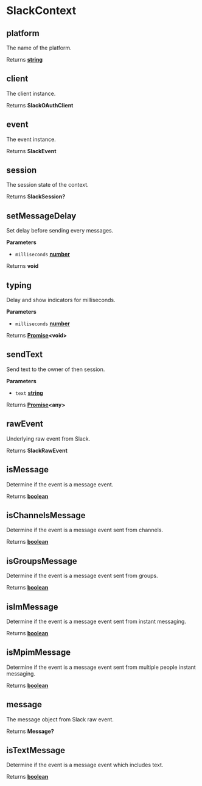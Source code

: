 # SlackContext

<!-- Generated by documentation.js. Update this documentation by updating the source code. -->

## platform

The name of the platform.

Returns **[string](https://developer.mozilla.org/en-US/docs/Web/JavaScript/Reference/Global_Objects/String)** 

## client

The client instance.

Returns **SlackOAuthClient** 

## event

The event instance.

Returns **SlackEvent** 

## session

The session state of the context.

Returns **SlackSession?** 

## setMessageDelay

Set delay before sending every messages.

**Parameters**

-   `milliseconds` **[number](https://developer.mozilla.org/en-US/docs/Web/JavaScript/Reference/Global_Objects/Number)** 

Returns **void** 

## typing

Delay and show indicators for milliseconds.

**Parameters**

-   `milliseconds` **[number](https://developer.mozilla.org/en-US/docs/Web/JavaScript/Reference/Global_Objects/Number)** 

Returns **[Promise](https://developer.mozilla.org/en-US/docs/Web/JavaScript/Reference/Global_Objects/Promise)&lt;void>** 

## sendText

Send text to the owner of then session.

**Parameters**

-   `text` **[string](https://developer.mozilla.org/en-US/docs/Web/JavaScript/Reference/Global_Objects/String)** 

Returns **[Promise](https://developer.mozilla.org/en-US/docs/Web/JavaScript/Reference/Global_Objects/Promise)&lt;any>** 

## rawEvent

Underlying raw event from Slack.

Returns **SlackRawEvent** 

## isMessage

Determine if the event is a message event.

Returns **[boolean](https://developer.mozilla.org/en-US/docs/Web/JavaScript/Reference/Global_Objects/Boolean)** 

## isChannelsMessage

Determine if the event is a message event sent from channels.

Returns **[boolean](https://developer.mozilla.org/en-US/docs/Web/JavaScript/Reference/Global_Objects/Boolean)** 

## isGroupsMessage

Determine if the event is a message event sent from groups.

Returns **[boolean](https://developer.mozilla.org/en-US/docs/Web/JavaScript/Reference/Global_Objects/Boolean)** 

## isImMessage

Determine if the event is a message event sent from instant messaging.

Returns **[boolean](https://developer.mozilla.org/en-US/docs/Web/JavaScript/Reference/Global_Objects/Boolean)** 

## isMpimMessage

Determine if the event is a message event sent from multiple people instant messaging.

Returns **[boolean](https://developer.mozilla.org/en-US/docs/Web/JavaScript/Reference/Global_Objects/Boolean)** 

## message

The message object from Slack raw event.

Returns **Message?** 

## isTextMessage

Determine if the event is a message event which includes text.

Returns **[boolean](https://developer.mozilla.org/en-US/docs/Web/JavaScript/Reference/Global_Objects/Boolean)** 
